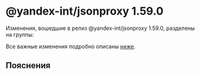 # @yandex-int/jsonproxy 1.59.0

<!-- ЧЕЛОВЕЧЕСКОЕ ВСТУПЛЕНИЕ -->

Изменения, вошедшие в релиз @yandex-int/jsonproxy 1.59.0, разделены на группы:

Все важные изменения подробно описаны [ниже](#Пояснения).

## Пояснения

